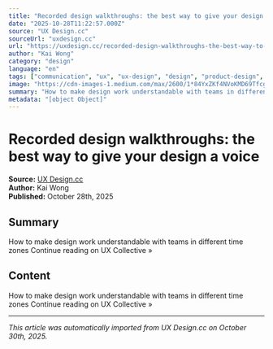 ```yaml
---
title: "Recorded design walkthroughs: the best way to give your design a voice"
date: "2025-10-28T11:22:57.000Z"
source: "UX Design.cc"
sourceUrl: "uxdesign.cc"
url: "https://uxdesign.cc/recorded-design-walkthroughs-the-best-way-to-give-your-design-a-voice-ae0cba6eafbb?source=rss----138adf9c44c---4"
author: "Kai Wong"
category: "design"
language: "en"
tags: ["communication", "ux", "ux-design", "design", "product-design", "english"]
image: "https://cdn-images-1.medium.com/max/2600/1*84YxZKf4NVoKMD69Tfcg9Q.jpeg"
summary: "How to make design work understandable with teams in different time zones Continue reading on UX Collective »"
metadata: "[object Object]"
---
```


# Recorded design walkthroughs: the best way to give your design a voice

**Source:** [UX Design.cc](https://uxdesign.cc/recorded-design-walkthroughs-the-best-way-to-give-your-design-a-voice-ae0cba6eafbb?source=rss----138adf9c44c---4)  
**Author:** Kai Wong  
**Published:** October 28th, 2025  

## Summary

How to make design work understandable with teams in different time zones Continue reading on UX Collective »

## Content

How to make design work understandable with teams in different time zones Continue reading on UX Collective »

---

*This article was automatically imported from UX Design.cc on October 30th, 2025.*
